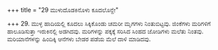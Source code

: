 +++
title = "29 ಮುಳುದೊಡಕಿನೊಳು ಕೂದಲೊನ್ದೇ"

+++
29. ಮುಳ್ಳ ಹಾದಿಯಲ್ಲಿ ಕೂದಲು ಸಿಕ್ಕಿಕೊಂಡು ಚಮರೀ ಮೃಗಗಳು ನಿಂತುಬಿಟ್ಟವು. ಜಿಂಕೆಗಳು ಮರಿಗಳಿಗೆ ಹಾಲೂಡಿಸುತ್ತಾ ಇರುಕಿನಲ್ಲಿ ಅಡಗಿದವು. ಮರಿಗಳನ್ನು ಪಕ್ಕಕ್ಕೆ ಸರಿಸಿದ ಸಿಂಹದ ಜೋಡಿಗಳು ಮಲೆತು ನಿಂತವು. ಮರಿಯಾನೆಗಳನ್ನು ಹಿಂದಿಕ್ಕಿ ಆನೆಗಳು ಬೇಡರ ಪಡೆಯ ಮೆಲೆ ದಾಳಿ ಮಾಡಿದವು.